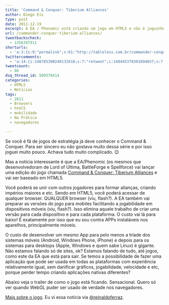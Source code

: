 ```yaml
---
title: 'Command & Conquer: Tiberium Alliances'
author: Diego Eis
type: post
date: 2011-12-19
excerpt: A EA / Phenomic está criando um jogo em HTML5 e não é joguinho bobo não. Aguarde.
url: /commander-conquer-tiberium-alliances/
tweetbackscheck:
  - 1356397911
shorturls:
  - 'a:3:{s:9:"permalink";s:61:"http://tableless.com.br/commander-conquer-tiberium-alliances/";s:7:"tinyurl";s:26:"http://tinyurl.com/cw93qnv";s:4:"isgd";s:19:"http://is.gd/QaDS21";}'
twittercomments:
  - 'a:14:{i:148785390248132610;s:7:"retweet";i:149445378301894657;s:7:"retweet";i:149421158670929920;s:7:"retweet";i:149312023434502145;s:7:"retweet";i:148844679771865088;s:7:"retweet";i:148798225191673858;s:7:"retweet";i:148766623988318209;s:7:"retweet";i:148761387181674496;s:7:"retweet";i:148761357922213888;s:7:"retweet";i:148760470516539392;s:7:"retweet";i:148759299601084416;s:7:"retweet";i:148758025551884288;s:7:"retweet";i:148757886930137088;s:7:"retweet";i:148757559669559296;s:7:"retweet";}'
tweetcount:
  - 86
dsq_thread_id: 509376414
categories:
  - HTML5
  - Notícias
tags:
  - 2011
  - Browsers
  - html5
  - mobilidade
  - Na Prática
  - navegadores

---
```

Se você é fã de jogos de estratégia já deve conhecer o Command & Conquer. Para ser sincero eu não gostava muito dessa série e por isso joguei muito pouco. Achava tudo muito complicado. 😉
  
Mas a notícia interessante é que a EA/Phenomic (os mesmos que desenvolvedoram de Lord of Ultima, BattleForge e Spellforce) vai lançar uma edição do jogo chamada [Command & Conquer: Tiberium Alliances][1] e vai ser baseado em HTML5. 

Você poderá se unir com outros jogadores para formar alianças, criando impérios maiores e etc. Sendo em HTML5, você poderá acessar de qualquer browser. QUALQUER browser (viu, flash?). A EA também vai preparar as versões do jogo para mobiles facilitando a jogabilidade em dispositivos móveis (viu, flash?). Isso elimina aquele trabalho de criar uma versão para cada dispositivo e para cada plataforma. O custo vai lá para baixo! É exatamente por isso que eu sou contra APPs instaláveis nos aparelhos, principalmente móveis. 

O custo de desenvolver um mesmo App para pelo menos a tríade dos sistemas móveis (Android, Windows Phone, iPhone) e depois para os sistemas para desktops (Apple, Windows e quem sabe Linux) é gigante. Não estamos falando só de sites, ok? Estamos falando de tudo, até jogos, como este da EA que está para sair. Se temos a possibilidade de fazer uma aplicação que pode ser usada em todas as plataformas com experiência relativamente igual, sem danificar gráficos, jogabilidade, velocidade e etc, porque perder tempo criando aplicações nativas diferentes?

Abaixo veja o trailer de como o jogo está ficando. Sensacional. Quero só ver quando WebGL puder ser usado de verdade nos navegadores. 



[Mais sobre o jogo][2]. Eu vi essa notícia via [@reinaldoferraz][3].

 [1]: http://www.ea.com/tiberium-alliances "Site oficial do Jogo"
 [2]: http://www.arkade.com.br/noticias/command-conquer-tiberium-wars-pc/
 [3]: http://twitter.com/reinaldoferraz